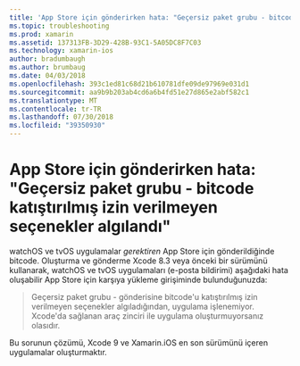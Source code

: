 ```yaml
---
title: 'App Store için gönderirken hata: "Geçersiz paket grubu - bitcode katıştırılmış izin verilmeyen seçenekler algılandı"'
ms.topic: troubleshooting
ms.prod: xamarin
ms.assetid: 137313FB-3D29-428B-93C1-5A05DC8F7C03
ms.technology: xamarin-ios
author: bradumbaugh
ms.author: brumbaug
ms.date: 04/03/2018
ms.openlocfilehash: 393c1ed81c68d21b610781dfe09de97969e031d1
ms.sourcegitcommit: aa9b9b203ab4cd6a6b4fd51e27d865e2abf582c1
ms.translationtype: MT
ms.contentlocale: tr-TR
ms.lasthandoff: 07/30/2018
ms.locfileid: "39350930"
---
```

# <a name="error-when-submitting-to-app-store-invalid-bundle---options-not-allowed-to-be-embedded-in-bitcode-are-detected-in-the-submission"></a>App Store için gönderirken hata: "Geçersiz paket grubu - bitcode katıştırılmış izin verilmeyen seçenekler algılandı"

watchOS ve tvOS uygulamalar _gerektiren_ App Store için gönderildiğinde bitcode. Oluşturma ve gönderme Xcode 8.3 veya önceki bir sürümünü kullanarak, watchOS ve tvOS uygulamaları (e-posta bildirimi) aşağıdaki hata oluşabilir App Store için karşıya yükleme girişiminde bulunduğunuzda:

>Geçersiz paket grubu - gönderisine bitcode'u katıştırılmış izin verilmeyen seçenekler algıladığından, uygulama işlenemiyor. Xcode'da sağlanan araç zinciri ile uygulama oluşturmuyorsanız olasıdır.

Bu sorunun çözümü, Xcode 9 ve Xamarin.iOS en son sürümünü içeren uygulamalar oluşturmaktır.

